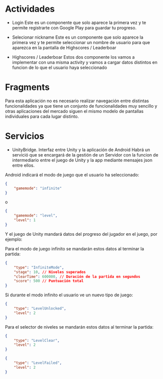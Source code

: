 # Actividades

- Login
Este es un componente que solo aparece la primera vez y te permite registrarte con Google Play para guardar tu progreso.

- Selecionar nickname
Este es un componente que solo aparece la primera vez y te permite seleccionar un nombre de usuario para que aparezca en la pantalla de Highscores / Leaderboar

- Highscores / Leaderboar
Estos dos componente los vamos a implementar con una misma activity y vamos a cargar datos distintos en funcion de lo que el usuario haya seleccionado

# Fragments
Para esta aplicación no es necesario realizar navegación entre distintas funcionalidades ya que tiene un conjunto de funcionalidades muy sencillo y otras aplicaciones del mercado siguen el mismo modelo de pantallas individuales para cada lugar distinto.


# Servicios

- UnityBridge. Interfaz entre Unity y la aplicación de Android
Habrá un servició que se encargará de la gestión de un Servidor con la funcion de intermediario entre el juego de Unity y la app mediante mensajes json entre ellos.

Android indicará el modo de juego que el usuario ha seleccionado:

```json
{
	"gamemode": "infinite"
}
```
o
```json
{
	"gamemode": "level",
	"level": 1
}
```
Y el juego de Unity mandará datos del progreso del jugador en el juego, por ejemplo:

Para el modo de juego infinito se mandarán estos datos al terminar la partida:
```json
{
	"type": "InfiniteMode",
	"stage": 10, // Niveles superados
	"clearTime": 600000, // Duración de la partida en segundos
	"score": 500 // Puntuación total
}
```

Si durante el modo infinito el usuario ve un nuevo tipo de juego:
```json
{
	"type": "LevelUnlocked",
	"level": 2
}
```

Para el selector de niveles se mandarán estos datos al terminar la partida:
```json
{
	"type": "LevelClear",
	"level": 2
}
```

```json
{
	"type": "LevelFailed",
	"level": 2
}
```






